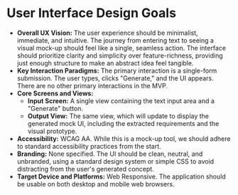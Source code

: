 # User Interface Design Goals

*   **Overall UX Vision:** The user experience should be minimalist, immediate, and intuitive. The journey from entering text to seeing a visual mock-up should feel like a single, seamless action. The interface should prioritize clarity and simplicity over feature-richness, providing just enough structure to make an abstract idea feel tangible.
*   **Key Interaction Paradigms:** The primary interaction is a single-form submission. The user types, clicks "Generate," and the UI appears. There are no other primary interactions in the MVP.
*   **Core Screens and Views:**
    *   **Input Screen:** A single view containing the text input area and a "Generate" button.
    *   **Output View:** The same view, which will update to display the generated mock UI, including the extracted requirements and the visual prototype.
*   **Accessibility:** WCAG AA. While this is a mock-up tool, we should adhere to standard accessibility practices from the start.
*   **Branding:** None specified. The UI should be clean, neutral, and unbranded, using a standard design system or simple CSS to avoid distracting from the user's generated concept.
*   **Target Device and Platforms:** Web Responsive. The application should be usable on both desktop and mobile web browsers.
